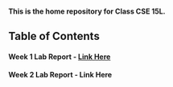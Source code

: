 #### This is the home repository for Class CSE 15L. 
## Table of Contents
#### Week 1 Lab Report - [Link Here](https://kayden-yan.github.io/cse15l-lab-reports/week1_lab_report.html)
#### Week 2 Lab Report - Link Here
